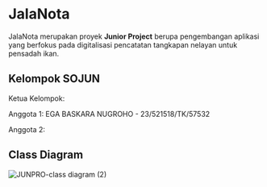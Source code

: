 # JalaNota

JalaNota merupakan proyek **Junior Project** berupa pengembangan aplikasi yang berfokus pada digitalisasi pencatatan tangkapan nelayan untuk pensadah ikan.


## Kelompok SOJUN

Ketua Kelompok: 

Anggota 1: EGA BASKARA NUGROHO - 23/521518/TK/57532

Anggota 2: 

## Class Diagram
![JUNPRO-class diagram (2)](https://github.com/user-attachments/assets/5d830220-d55e-492d-9d71-bd8c12e5c07e)
